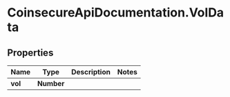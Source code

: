 # CoinsecureApiDocumentation.VolData

## Properties
Name | Type | Description | Notes
------------ | ------------- | ------------- | -------------
**vol** | **Number** |  | 


